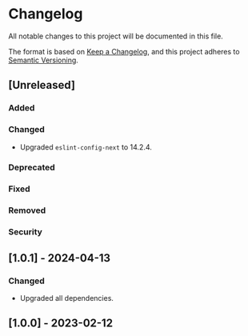 # Changelog

All notable changes to this project will be documented in this file.

The format is based on [Keep a Changelog](https://keepachangelog.com/en/1.0.0/),
and this project adheres to [Semantic Versioning](https://semver.org/spec/v2.0.0.html).

## [Unreleased]

### Added

### Changed

- Upgraded `eslint-config-next` to 14.2.4.

### Deprecated

### Fixed

### Removed

### Security

## [1.0.1] - 2024-04-13

### Changed

-   Upgraded all dependencies.

## [1.0.0] - 2023-02-12
